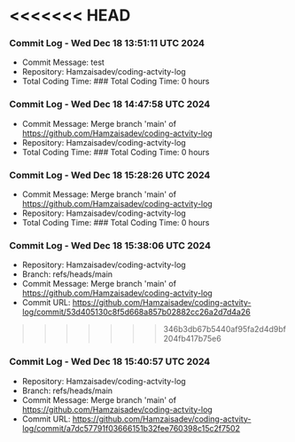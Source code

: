 <<<<<<< HEAD
=======
### Commit Log - Wed Dec 18 13:51:11 UTC 2024

- Commit Message: test
- Repository: Hamzaisadev/coding-actvity-log
- Total Coding Time: ### Total Coding Time: 0 hours

### Commit Log - Wed Dec 18 14:47:58 UTC 2024

- Commit Message: Merge branch 'main' of https://github.com/Hamzaisadev/coding-actvity-log
- Repository: Hamzaisadev/coding-actvity-log
- Total Coding Time: ### Total Coding Time: 0 hours

### Commit Log - Wed Dec 18 15:28:26 UTC 2024

- Commit Message: Merge branch 'main' of https://github.com/Hamzaisadev/coding-actvity-log
- Repository: Hamzaisadev/coding-actvity-log
- Total Coding Time: ### Total Coding Time: 0 hours
### Commit Log - Wed Dec 18 15:38:06 UTC 2024
- Repository: Hamzaisadev/coding-actvity-log
- Branch: refs/heads/main
- Commit Message: Merge branch 'main' of https://github.com/Hamzaisadev/coding-actvity-log
- Commit URL: https://github.com/Hamzaisadev/coding-actvity-log/commit/53d405130c8f5d668a857b02882cc26a2d7d4a26

>>>>>>> 346b3db67b5440af95fa2d4d9bf204fb417b75e6
### Commit Log - Wed Dec 18 15:40:57 UTC 2024
- Repository: Hamzaisadev/coding-actvity-log
- Branch: refs/heads/main
- Commit Message: Merge branch 'main' of https://github.com/Hamzaisadev/coding-actvity-log
- Commit URL: https://github.com/Hamzaisadev/coding-actvity-log/commit/a7dc57791f03666151b32fee760398c15c2f7502

